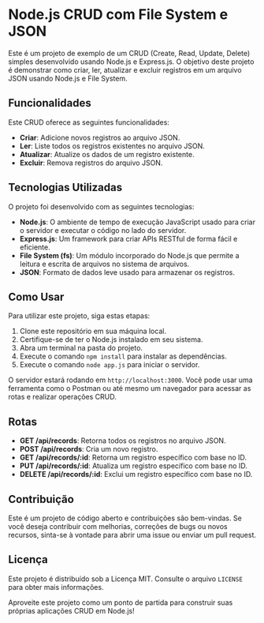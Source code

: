 # Node.js CRUD com File System e JSON

Este é um projeto de exemplo de um CRUD (Create, Read, Update, Delete) simples desenvolvido usando Node.js e Express.js. O objetivo deste projeto é demonstrar como criar, ler, atualizar e excluir registros em um arquivo JSON usando Node.js e File System.

## Funcionalidades

Este CRUD oferece as seguintes funcionalidades:

- **Criar**: Adicione novos registros ao arquivo JSON.
- **Ler**: Liste todos os registros existentes no arquivo JSON.
- **Atualizar**: Atualize os dados de um registro existente.
- **Excluir**: Remova registros do arquivo JSON.

## Tecnologias Utilizadas

O projeto foi desenvolvido com as seguintes tecnologias:

- **Node.js**: O ambiente de tempo de execução JavaScript usado para criar o servidor e executar o código no lado do servidor.
- **Express.js**: Um framework para criar APIs RESTful de forma fácil e eficiente.
- **File System (fs)**: Um módulo incorporado do Node.js que permite a leitura e escrita de arquivos no sistema de arquivos.
- **JSON**: Formato de dados leve usado para armazenar os registros.

## Como Usar

Para utilizar este projeto, siga estas etapas:

1. Clone este repositório em sua máquina local.
2. Certifique-se de ter o Node.js instalado em seu sistema.
3. Abra um terminal na pasta do projeto.
4. Execute o comando `npm install` para instalar as dependências.
5. Execute o comando `node app.js` para iniciar o servidor.

O servidor estará rodando em `http://localhost:3000`. Você pode usar uma ferramenta como o Postman ou até mesmo um navegador para acessar as rotas e realizar operações CRUD.

## Rotas

- **GET /api/records**: Retorna todos os registros no arquivo JSON.
- **POST /api/records**: Cria um novo registro.
- **GET /api/records/:id**: Retorna um registro específico com base no ID.
- **PUT /api/records/:id**: Atualiza um registro específico com base no ID.
- **DELETE /api/records/:id**: Exclui um registro específico com base no ID.

## Contribuição

Este é um projeto de código aberto e contribuições são bem-vindas. Se você deseja contribuir com melhorias, correções de bugs ou novos recursos, sinta-se à vontade para abrir uma issue ou enviar um pull request.

## Licença

Este projeto é distribuído sob a Licença MIT. Consulte o arquivo `LICENSE` para obter mais informações.

Aproveite este projeto como um ponto de partida para construir suas próprias aplicações CRUD em Node.js!

